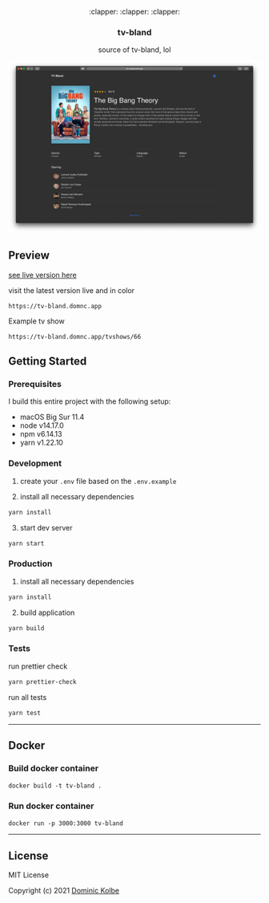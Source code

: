 <p align="center">
  <p align="center">:clapper: :clapper: :clapper:</p>
  <h3 align="center">tv-bland</h3>
  <p align="center">source of tv-bland, lol<p>
</p>

![Preview](https://github.com/dominickolbe/tv-bland/blob/master/screenshot.png?raw=true "tv-bland")

## Preview

[see live version here](https://tv-bland.domnc.app)

visit the latest version live and in color

```http
https://tv-bland.domnc.app
```

Example tv show

```http
https://tv-bland.domnc.app/tvshows/66
```

## Getting Started

### Prerequisites

I build this entire project with the following setup:

- macOS Big Sur 11.4
- node v14.17.0
- npm v6.14.13
- yarn v1.22.10

### Development

1. create your `.env` file based on the `.env.example`

2. install all necessary dependencies

```bash
yarn install
```

3. start dev server

```bash
yarn start
```

### Production

1. install all necessary dependencies

```bash
yarn install
```

2. build application

```bash
yarn build
```

### Tests

run prettier check

```bash
yarn prettier-check
```

run all tests

```bash
yarn test
```

---

## Docker

### Build docker container

```
docker build -t tv-bland .
```

### Run docker container

```
docker run -p 3000:3000 tv-bland
```

---

## License

MIT License

Copyright (c) 2021 [Dominic Kolbe](https://dominickolbe.dk)

